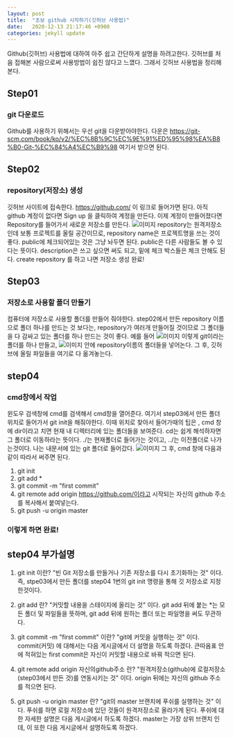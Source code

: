```yaml
---
layout: post
title:  "초보 github 시작하기(깃허브 사용법)"
date:   2020-12-13 21:17:46 +0900
categories: jekyll update
---
```

Github(깃허브) 사용법에 대하여 아주 쉽고 간단하게 설명을 하려고한다.
깃허브를 처음 접해본 사람으로써 사용방법이 쉽진 않다고 느꼈다. 그래서 깃허브 사용법을 정리해본다.

## Step01
### git 다운로드
Github를 사용하기 위해서는 우선 git을 다운받아야한다. 다운은 <https://git-scm.com/book/ko/v2/%EC%8B%9C%EC%9E%91%ED%95%98%EA%B8%B0-Git-%EC%84%A4%EC%B9%98> 여기서 받으면 된다.

## Step02
### repository(저장소) 생성
깃허브 사이트에 접속한다. <https://github.com/> 이 링크로 들어가면 된다.
아직 github 계정이 없다면 Sign up 을 클릭하여 계정을 만든다.
이제 계정이 만들어졌다면 Repository를 들어가서 새로운 저장소를 만든다.
![이미지](https://user-images.githubusercontent.com/75922558/102015806-14a02280-3da1-11eb-9a7d-9619e9175909.JPG)
repository는 원격저장소 인데 보통 프로젝트를 올릴 공간이므로, repository name은 프로젝트명을 쓰는 것이 좋다. public에 체크되어있는 것은 그냥 놔두면 된다. public은 다른 사람들도 볼 수 있다는 뜻이다. description은 쓰고 싶으면 써도 되고, 밑에 체크 박스들은 체크 안해도 된다. create repository 를 하고 나면 저장소 생성 완료!

## Step03
### 저장소로 사용할 폴더 만들기
컴퓨터에 저장소로 사용할 폴더를 만들어 줘야한다. step02에서 만든 repository 이름으로 폴더 하나를 만드는 것 보다는, repository가 여러개 만들어질 것이므로 그 폴더들을 다 감싸고 있는 폴더를 하나 만드는 것이 좋다. 예를 들어
![이미지](https://user-images.githubusercontent.com/75922558/102016291-7a8da980-3da3-11eb-96ca-0ba3b32887be.JPG)
이렇게 git이라는 폴더를 하나 만들고,
![이미지](https://user-images.githubusercontent.com/75922558/102016303-94c78780-3da3-11eb-9c7f-1cbd24761d5b.JPG)
안에 repository이름의 폴더들을 넣어논다. 그 후, 깃허브에 올릴 파일들을 여기로 다 옮겨놓는다.

## step04
### cmd창에서 작업
윈도우 검색창에 cmd를 검색해서 cmd창을 열어준다.
여기서 step03에서 만든 폴더 위치로 들어가서 git init을 해줘야한다.
이때 위치로 찾아서 들어가때의 팁은 , cmd 창에 dir이라고 치면 현재 내 디렉터리에 있는 폴더들을 보여준다. cd는 쉽게 해석하자면 그 폴더로 이동하라는 뜻이다. ./는 현재폴더로 들어가는 것이고, ../는 이전폴더로 나가는것이다. 나는 내문서에 있는 git 폴더로 들어갔다.
![이미지](https://user-images.githubusercontent.com/75922558/102016716-972ae100-3da5-11eb-8906-4e1c173d3645.JPG)
그 후, cmd 창에 다음과 같이 따라서 써주면 된다.
1. git init
2. git add *
3. git commit -m "first commit"
4. git remote add origin https://github.com/이라고 시작되는 자신의 github 주소를 복사해서 붙여넣는다.
5. git push -u origin master

### 이렇게 하면 완료!

## step04 부가설명
1. git init 이란? "빈 Git 저장소를 만들거나 기존 저장소를 다시 초기화하는 것" 이다.
즉, stpe03에서 만든 폴더를 step04 1번의 git init 명령을 통해 깃 저장소로 지정한것이다.

2. git add 란? "커밋할 내용을 스테이지에 올리는 것" 이다. git add 뒤에 붙는 *는 모든 폴더 및 파일들을 뜻하며, git add 뒤에 원하는 폴더 또는 파일명을 써도 무관하다.

3. git commit -m "first commit" 이란? "git에 커밋을 실행하는 것" 이다. commit(커밋) 에 대해서는 다음 게시글에서 더 설명을 하도록 하겠다. 큰따옴표 안에 적혀있는 first commit은 자신이 커밋할 내용으로 바꿔 적으면 된다.

4. git remote add origin 자신의github주소 란? "원격저장소(github)에 로컬저장소(step03에서 만든 것)를 연동시키는 것" 이다. origin 뒤에는 자신의 github 주소를 적으면
된다.

5. git push -u origin master 란? "git의 master 브랜치에 푸쉬를 실행하는 것" 이다. 푸쉬를 하면 로컬 저장소에 있던 것들이 원격저장소로 올라가게 된다. 푸쉬에 대한 자세한 설명은 다음 게시글에서 하도록 하겠다. master는 가장 상위 브랜치 인데, 이 또한 다음 게시글에서 설명하도록 하겠다.




